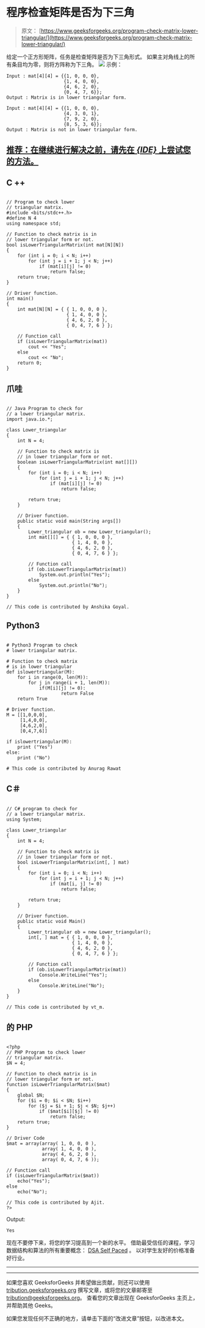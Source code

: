 # 程序检查矩阵是否为下三角

> 原文： [https://www.geeksforgeeks.org/program-check-matrix-lower-triangular/](https://www.geeksforgeeks.org/program-check-matrix-lower-triangular/)

给定一个正方形矩阵，任务是检查矩阵是否为下三角形式。 如果主对角线上的所有条目均为零，则将方阵称为下三角。
![](img/b3f690fdbca6e40250267197f2d13abe.png)
示例：

```
Input : mat[4][4] = {{1, 0, 0, 0},
                     {1, 4, 0, 0},
                     {4, 6, 2, 0},
                     {0, 4, 7, 6}};
Output : Matrix is in lower triangular form.

Input : mat[4][4] = {{1, 0, 0, 0},
                     {4, 3, 0, 1},
                     {7, 9, 2, 0},
                     {8, 5, 3, 6}};
Output : Matrix is not in lower triangular form.

```

## [推荐：在继续进行解决之前，请先在 ***<u>{IDE}</u>*** 上尝试您的方法。](https://ide.geeksforgeeks.org/)

## C ++

```

// Program to check lower 
// triangular matrix. 
#include <bits/stdc++.h> 
#define N 4 
using namespace std; 

// Function to check matrix is in  
// lower triangular form or not. 
bool isLowerTriangularMatrix(int mat[N][N]) 
{ 
    for (int i = 0; i < N; i++) 
        for (int j = i + 1; j < N; j++) 
            if (mat[i][j] != 0) 
                return false; 
    return true; 
} 

// Driver function. 
int main() 
{ 
    int mat[N][N] = { { 1, 0, 0, 0 }, 
                      { 1, 4, 0, 0 }, 
                      { 4, 6, 2, 0 }, 
                      { 0, 4, 7, 6 } }; 

    // Function call 
    if (isLowerTriangularMatrix(mat)) 
        cout << "Yes"; 
    else
        cout << "No"; 
    return 0; 
} 

```

## 爪哇

```

// Java Program to check for  
// a lower triangular matrix. 
import java.io.*; 

class Lower_triangular 
{ 
    int N = 4; 

    // Function to check matrix is  
    // in lower triangular form or not. 
    boolean isLowerTriangularMatrix(int mat[][]) 
    { 
        for (int i = 0; i < N; i++) 
            for (int j = i + 1; j < N; j++) 
                if (mat[i][j] != 0) 
                    return false; 

        return true; 
    } 

    // Driver function. 
    public static void main(String args[]) 
    { 
        Lower_triangular ob = new Lower_triangular(); 
        int mat[][] = { { 1, 0, 0, 0 }, 
                        { 1, 4, 0, 0 }, 
                        { 4, 6, 2, 0 }, 
                        { 0, 4, 7, 6 } }; 

        // Function call 
        if (ob.isLowerTriangularMatrix(mat)) 
            System.out.println("Yes"); 
        else
            System.out.println("No"); 
    } 
} 

// This code is contributed by Anshika Goyal. 

```

## Python3

```

# Python3 Program to check  
# lower triangular matrix. 

# Function to check matrix  
# is in lower triangular 
def islowertriangular(M): 
    for i in range(0, len(M)): 
        for j in range(i + 1, len(M)): 
            if(M[i][j] != 0):  
                    return False
    return True

# Driver function. 
M = [[1,0,0,0], 
     [1,4,0,0], 
     [4,6,2,0], 
     [0,4,7,6]] 

if islowertriangular(M): 
    print ("Yes") 
else: 
    print ("No") 

# This code is contributed by Anurag Rawat 

```

## C＃

```

// C# program to check for 
// a lower triangular matrix. 
using System; 

class Lower_triangular  
{ 
    int N = 4; 

    // Function to check matrix is 
    // in lower triangular form or not. 
    bool isLowerTriangularMatrix(int[, ] mat) 
    { 
        for (int i = 0; i < N; i++) 
            for (int j = i + 1; j < N; j++) 
                if (mat[i, j] != 0) 
                    return false; 

        return true; 
    } 

    // Driver function. 
    public static void Main() 
    { 
        Lower_triangular ob = new Lower_triangular(); 
        int[, ] mat = { { 1, 0, 0, 0 }, 
                        { 1, 4, 0, 0 }, 
                        { 4, 6, 2, 0 }, 
                        { 0, 4, 7, 6 } }; 

        // Function call 
        if (ob.isLowerTriangularMatrix(mat)) 
            Console.WriteLine("Yes"); 
        else
            Console.WriteLine("No"); 
    } 
} 

// This code is contributed by vt_m. 

```

## 的 PHP

```

<?php 
// PHP Program to check lower 
// triangular matrix. 
$N = 4; 

// Function to check matrix is in  
// lower triangular form or not. 
function isLowerTriangularMatrix($mat) 
{ 
    global $N; 
    for ($i = 0; $i < $N; $i++) 
        for ($j = $i + 1; $j < $N; $j++) 
            if ($mat[$i][$j] != 0) 
                return false; 
    return true; 
} 

// Driver Code 
$mat = array(array( 1, 0, 0, 0 ), 
             array( 1, 4, 0, 0 ), 
             array( 4, 6, 2, 0 ), 
             array( 0, 4, 7, 6 ));  

// Function call 
if (isLowerTriangularMatrix($mat)) 
    echo("Yes"); 
else
    echo("No"); 

// This code is contributed by Ajit. 
?> 

```

Output:

```
Yes

```

现在不要停下来，将您的学习提高到一个新的水平。 借助最受信任的课程，学习数据结构和算法的所有重要概念： [DSA Self Paced](https://practice.geeksforgeeks.org/courses/dsa-self-paced?utm_source=geeksforgeeks&utm_medium=article&utm_campaign=gfg_article_dsa_content_bottom) 。 以对学生友好的价格准备好行业。

* * *

* * *

如果您喜欢 GeeksforGeeks 并希望做出贡献，则还可以使用 [tribution.geeksforgeeks.org](https://contribute.geeksforgeeks.org/) 撰写文章，或将您的文章邮寄至 tribution@geeksforgeeks.org。 查看您的文章出现在 GeeksforGeeks 主页上，并帮助其他 Geeks。

如果您发现任何不正确的地方，请单击下面的“改进文章”按钮，以改进本文。